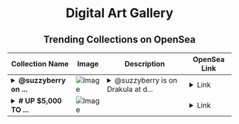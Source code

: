 <div align="center">

# Digital Art Gallery

## Trending Collections on OpenSea

| Collection Name                       | Image                                                                                     | Description                       | OpenSea Link                                                                                          |
|---------------------------------------|-------------------------------------------------------------------------------------------|-----------------------------------|--------------------------------------------------------------------------------------------------------|
| **<details><summary>@suzzyberry on ...</summary>@suzzyberry on Drakula.app</details>** | ![Image](https://i.seadn.io/s/raw/files/496cf3ac138a3f7f516b659e4e47f187.jpg?w=500&auto=format?w=200&auto=format) | <details><summary>@suzzyberry is on Drakula at d...</summary>@suzzyberry is on Drakula at drakula.app/user/suzzyberry</details> | <details><summary>Link</summary>[@suzzyberry on Drakula.app](https://opensea.io/collection/suzzyberry-on-drakula-app-1)</details> |
| **<details><summary># UP $5,000 TO ...</summary># UP $5,000 TO $50,000</details>** | ![Image](https://i.seadn.io/s/raw/files/6e7540b1682728065888cc7ac4842db5.png?w=500&auto=format?w=200&auto=format) |  | <details><summary>Link</summary>[# UP $5,000 TO $50,000](https://opensea.io/collection/up-5000-to-50000-2122)</details> |

</div>